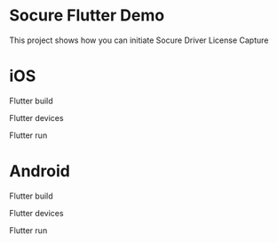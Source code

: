 # Socure Flutter Demo

This project shows how you can initiate Socure Driver License Capture

# iOS

Flutter build 

Flutter devices <iOS device>

Flutter run

# Android 

Flutter build 

Flutter devices <Android device>

Flutter run
